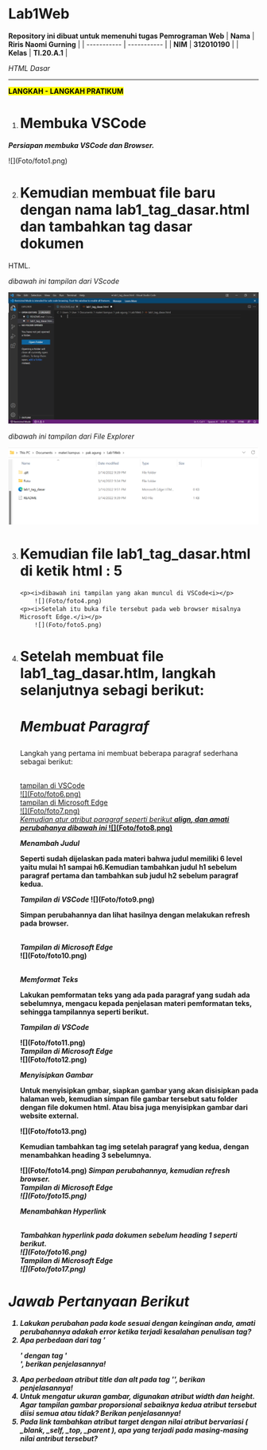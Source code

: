# Lab1Web

<strong>Repository ini dibuat untuk memenuhi tugas Pemrograman Web</strong>
| <strong>Nama</strong>      | <strong>Riris Naomi Gurning</strong>  |
| ----------- | ----------- |
| <strong>NIM</strong>     | <strong>312010190</strong>       |
| <strong>Kelas</strong>   | <strong>TI.20.A.1</strong>        |

<p><i>HTML Dasar</i></p>

<p><strong><hr><mark>LANGKAH - LANGKAH PRATIKUM</mark></hr></strong></p>

1. # <strong>Membuka VSCode</strong>
<p><strong><i>Persiapan membuka VSCode dan Browser. </i></strong></p>
            ![](Foto/foto1.png)

2. # <strong>Kemudian membuat file baru dengan nama lab1_tag_dasar.html dan tambahkan tag dasar dokumen</strong>
</strong>HTML.</strong>
        <p><i>dibawah ini tampilan dari VScode</i></p>
            ![](Foto/foto2.png)
        <p><i>dibawah ini tampilan dari File Explorer</i></p> 
            ![](Foto/foto3.png)

3. # <strong>Kemudian file lab1_tag_dasar.html di ketik html : 5</strong>
       <p><i>dibawah ini tampilan yang akan muncul di VSCode<i></p>
           ![](Foto/foto4.png)
       <p><i>Setelah itu buka file tersebut pada web browser misalnya Microsoft Edge.</i></p>
           ![](Foto/foto5.png)

4. # <strong>Setelah membuat file lab1_tag_dasar.htlm, langkah selanjutnya sebagi berikut:</strong>
    # <p><strong><i>Membuat Paragraf</i></strong></p>
    <p>Langkah yang pertama ini membuat beberapa paragraf sederhana sebagai berikut:<p>
    <br><ins>tampilan di VSCode<ins></br>
        ![](Foto/foto6.png)
    <br><ins>tampilan di Microsoft Edge<ins><br>
        ![](Foto/foto7.png)
    <br><i>Kemudian atur atribut paragraf seperti berikut <b>align<b>, dan amati perubahanya dibawah ini </i>
        ![](Foto/foto8.png)
    <p><strong><i>Menambah Judul</i></strong><p>
    <p>Seperti sudah dijelaskan pada materi bahwa judul memiliki 6 level yaitu mulai h1 sampai h6.Kemudian   tambahkan judul h1 sebelum paragraf pertama dan tambahkan sub judul h2 sebelum paragraf kedua.</p>
    <i>Tampilan di VSCode</i>
        ![](Foto/foto9.png)
    <p>Simpan perubahannya dan lihat hasilnya dengan melakukan refresh pada browser.</p>
    <br><i>Tampilan di Microsoft Edge</i></br>
        ![](Foto/foto10.png)
    <p><br><strong><i>Memformat Teks</i></strong></br><p>
    <p>Lakukan pemformatan teks yang ada pada paragraf yang sudah ada sebelumnya, mengacu kepada penjelasan materi pemformatan teks, sehingga tampilannya seperti berikut.</p>
    <p><i>Tampilan di VSCode</i></p>
        ![](Foto/foto11.png)
    <br><i>Tampilan di Microsoft Edge</i></br>
        ![](Foto/foto12.png)
    <p><strong><i>Menyisipkan Gambar</i></strong><p>
    <p>Untuk menyisipkan gmbar, siapkan gambar yang akan disisipkan pada halaman web, kemudian simpan file gambar tersebut satu folder dengan file dokumen html. Atau bisa juga menyisipkan gambar dari website external.</p>
        ![](Foto/foto13.png)
    <p>Kemudian tambahkan tag img setelah paragraf yang kedua, dengan menambahkan heading 3 sebelumnya.</p>
        ![](Foto/foto14.png)
    <i>Simpan perubahannya, kemudian refresh browser.<i>
    <br><i>Tampilan di Microsoft Edge</i></br>
        ![](Foto/foto15.png)
    <p><strong><i>Menambahkan Hyperlink</i></strong><p>
    <br><i>Tambahkan hyperlink pada dokumen sebelum heading 1 seperti berikut.</br></i>
        ![](Foto/foto16.png)
    <br><i>Tampilan di Microsoft Edge</i></br>
        ![](Foto/foto17.png)
# *Jawab Pertanyaan Berikut*
1. Lakukan perubahan pada kode sesuai dengan keinginan anda, amati perubahannya adakah error ketika terjadi  kesalahan penulisan tag?
2. Apa perbedaan dari tag '<p>' dengan tag '<br>', berikan penjelasannya! 
3. Apa perbedaan atribut title dan alt pada tag '<img>', berikan penjelasannya!
4. Untuk mengatur ukuran gambar, digunakan atribut width dan height. Agar tampilan gambar proporsional sebaiknya kedua atribut tersebut diisi semua atau tidak? Berikan penjelasannya!
5. Pada link tambahkan atribut target dengan nilai atribut bervariasi ( _blank, _self, _top, _parent ), apa yang terjadi pada masing-masing nilai antribut tersebut?
    
     



